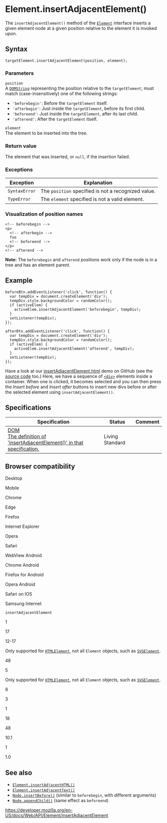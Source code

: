 Element.insertAdjacentElement()
===============================

The `insertAdjacentElement()` method of the [`Element`](../element) interface inserts a given element node at a given position relative to the element it is invoked upon.

Syntax
------

    targetElement.insertAdjacentElement(position, element);

### Parameters

`position`  
A [`DOMString`](../domstring) representing the position relative to the `targetElement`; must match (case-insensitively) one of the following strings:

-   `'beforebegin'`: Before the `targetElement` itself.
-   `'afterbegin'`: Just inside the `targetElement`, before its first child.
-   `'beforeend'`: Just inside the `targetElement`, after its last child.
-   `'afterend'`: After the `targetElement` itself.

`element`  
The element to be inserted into the tree.

### Return value

The element that was inserted, or `null`, if the insertion failed.

### Exceptions

<table><thead><tr class="header"><th>Exception</th><th>Explanation</th></tr></thead><tbody><tr class="odd"><td><code>SyntaxError</code></td><td>The <code>position</code> specified is not a recognized value.</td></tr><tr class="even"><td><code>TypeError</code></td><td>The <code>element</code> specified is not a valid element.</td></tr></tbody></table>

### Visualization of position names

    <!-- beforebegin -->
    <p>
      <!-- afterbegin -->
      foo
      <!-- beforeend -->
    </p>
    <!-- afterend -->

**Note:** The `beforebegin` and `afterend` positions work only if the node is in a tree and has an element parent.

Example
-------

    beforeBtn.addEventListener('click', function() {
      var tempDiv = document.createElement('div');
      tempDiv.style.backgroundColor = randomColor();
      if (activeElem) {
        activeElem.insertAdjacentElement('beforebegin', tempDiv);
      }
      setListener(tempDiv);
    });

    afterBtn.addEventListener('click', function() {
      var tempDiv = document.createElement('div');
      tempDiv.style.backgroundColor = randomColor();
      if (activeElem) {
        activeElem.insertAdjacentElement('afterend', tempDiv);
      }
      setListener(tempDiv);
    });

Have a look at our [insertAdjacentElement.html](https://mdn.github.io/dom-examples/insert-adjacent/insertAdjacentElement.html) demo on GitHub (see the [source code](https://github.com/mdn/dom-examples/blob/master/insert-adjacent/insertAdjacentElement.html) too.) Here, we have a sequence of [`<div>`](https://developer.mozilla.org/en-US/docs/Web/HTML/Element/div) elements inside a container. When one is clicked, it becomes selected and you can then press the *Insert before* and *Insert after* buttons to insert new divs before or after the selected element using `insertAdjacentElement()`.

Specifications
--------------

<table><thead><tr class="header"><th>Specification</th><th>Status</th><th>Comment</th></tr></thead><tbody><tr class="odd"><td><a href="https://dom.spec.whatwg.org/#dom-element-insertadjacentelement">DOM<br />
<span class="small">The definition of 'insertAdjacentElement()' in that specification.</span></a></td><td><span class="spec-living">Living Standard</span></td><td></td></tr></tbody></table>

Browser compatibility
---------------------

Desktop

Mobile

Chrome

Edge

Firefox

Internet Explorer

Opera

Safari

WebView Android

Chrome Android

Firefox for Android

Opera Android

Safari on IOS

Samsung Internet

`insertAdjacentElement`

1

17

12-17

Only supported for [`HTMLElement`](https://developer.mozilla.org/docs/Web/API/HTMLElement), not all `Element` objects, such as [`SVGElement`](https://developer.mozilla.org/docs/Web/API/SVGElement).

48

5

Only supported for [`HTMLElement`](https://developer.mozilla.org/docs/Web/API/HTMLElement), not all `Element` objects, such as [`SVGElement`](https://developer.mozilla.org/docs/Web/API/SVGElement).

8

3

1

18

48

10.1

1

1.0

See also
--------

-   [`Element.insertAdjacentHTML()`](insertadjacenthtml)
-   [`Element.insertAdjacentText()`](insertadjacenttext)
-   [`Node.insertBefore()`](../node/insertbefore) (similar to `beforebegin`, with different arguments)
-   [`Node.appendChild()`](../node/appendchild) (same effect as `beforeend`)

<a href="https://developer.mozilla.org/en-US/docs/Web/API/Element/insertAdjacentElement" class="_attribution-link">https://developer.mozilla.org/en-US/docs/Web/API/Element/insertAdjacentElement</a>
